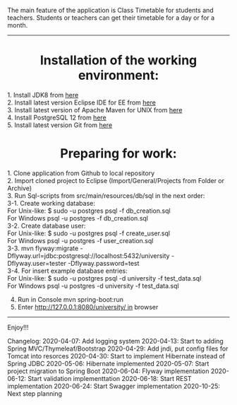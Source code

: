The main feature of the application is Class Timetable for students and teachers.
Students or teachers can get their timetable for a day or for a month.

<hr>
<h1 align="center"> Installation of the working environment:</h1>
1. Install JDK8 from <a href=«https://www.oracle.com/java/technologies/javase-jdk11-downloads.html»>here</a><br>
2. Install latest version Eclipse IDE for EE from <a href=«https://www.eclipse.org/downloads/»>here</a><br>
3. Install latest version of Apache Maven for UNIX from <a href=https://maven.apache.org/download.cgi>here</a><br>
4. Install PostgreSQL 12 from <a href=«https://www.postgresql.org/download»>here</a><br>
5. Install latest version Git from <a href=«https://git-scm.com/downloads»>here</a><br>

<h1 align="center"> Preparing for work: </h1>
1. Clone application from Github to local repository<br>
2. Import cloned project to Eclipse (Import/General/Projects from Folder or Archive)<br>
3. Run Sql-scripts from src/main/resources/db/sql in the next order:<br>
3-1. Create working database: <br>
For Unix-like: $ sudo -u postgres psql -f db_creation.sql<br>
For Windows psql -u postgres -f db_creation.sql<br>
3-2. Create database user: <br>
For Unix-like: $ sudo -u postgres psql -f create_user.sql<br>
For Windows psql -u postgres -f user_creation.sql<br>
3-3. mvn flyway:migrate -Dflyway.url=jdbc:postgresql://localhost:5432/university -Dflyway.user=tester -Dflyway.password=test<br>
3-4. For insert example database entries:<br>
For Unix-like: $ sudo -u postgres psql -d university -f test_data.sql<br>
For Windows psql -u postgres -d university -f test_data.sql<br>

4. Run in Console mvn spring-boot:run<br>
5. Enter http://127.0.0.1:8080/university/ in browser<br>
<hr>
Enjoy!!!

Changelog:
2020-04-07: Add logging system
2020-04-13: Start to adding Spring MVC/Thymeleaf/Bootstrap
2020-04-29: Add jndi, put config files for Tomcat into resorces
2020-04-30: Start to implement Hibernate instead of Spring JDBC
2020-05-06: Hibernate implemented
2020-05-07: Start project migration to Spring Boot
2020-06-04: Flyway implementation
2020-06-12: Start validation implementtation
2020-06-18: Start REST implementation
2020-06-24: Start Swagger implementation
2020-10-25: Next step planning
